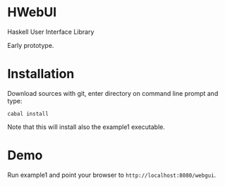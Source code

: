 HWebUI
======

Haskell User Interface Library

Early prototype.

Installation
============

Download sources with git, enter directory on command line prompt and type:

```
cabal install
```

Note that this will install also the example1 executable.

Demo
====

Run example1 and point your browser to `http://localhost:8080/webgui`.
